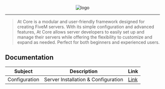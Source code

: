 <div align="center">
  <img src="https://i.postimg.cc/FHLptbK9/at-core-banner-with-outline.png" alt="logo">
</div>

---

> At Core is a modular and user-friendly framework designed for creating FiveM servers. With its simple configuration and advanced features, At Core allows server developers to easily set up and manage their servers while offering the flexibility to customize and expand as needed. Perfect for both beginners and experienced users.

## Documentation

| Subject | Description | Link |
|-------|-------------|------|
| Configuration | Server Installation & Configuration | [Link](./docs/CONFIGURATION.md) |